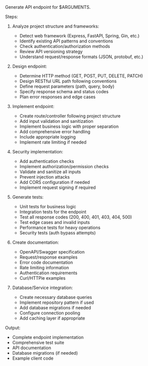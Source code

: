 Generate API endpoint for $ARGUMENTS.

Steps:
1. Analyze project structure and frameworks:
   - Detect web framework (Express, FastAPI, Spring, Gin, etc.)
   - Identify existing API patterns and conventions
   - Check authentication/authorization methods
   - Review API versioning strategy
   - Understand request/response formats (JSON, protobuf, etc.)

2. Design endpoint:
   - Determine HTTP method (GET, POST, PUT, DELETE, PATCH)
   - Design RESTful URL path following conventions
   - Define request parameters (path, query, body)
   - Specify response schema and status codes
   - Plan error responses and edge cases

3. Implement endpoint:
   - Create route/controller following project structure
   - Add input validation and sanitization
   - Implement business logic with proper separation
   - Add comprehensive error handling
   - Include appropriate logging
   - Implement rate limiting if needed

4. Security implementation:
   - Add authentication checks
   - Implement authorization/permission checks
   - Validate and sanitize all inputs
   - Prevent injection attacks
   - Add CORS configuration if needed
   - Implement request signing if required

5. Generate tests:
   - Unit tests for business logic
   - Integration tests for the endpoint
   - Test all response codes (200, 400, 401, 403, 404, 500)
   - Test edge cases and invalid inputs
   - Performance tests for heavy operations
   - Security tests (auth bypass attempts)

6. Create documentation:
   - OpenAPI/Swagger specification
   - Request/response examples
   - Error code documentation
   - Rate limiting information
   - Authentication requirements
   - Curl/HTTPie examples

7. Database/Service integration:
   - Create necessary database queries
   - Implement repository pattern if used
   - Add database migrations if needed
   - Configure connection pooling
   - Add caching layer if appropriate

Output:
- Complete endpoint implementation
- Comprehensive test suite
- API documentation
- Database migrations (if needed)
- Example client code
